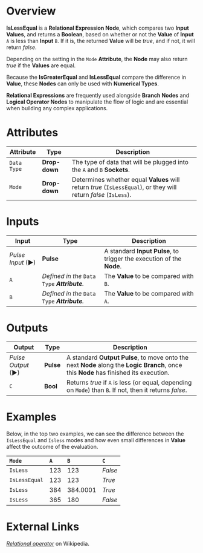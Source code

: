 # Overview

**IsLessEqual** is a **Relational Expression Node**, which compares two **Input Values**, and returns a **Boolean**, based on whether or not the **Value** of **Input** `A` is less than **Input** `B`. If it is, the returned **Value** will be *true*, and if not, it will return *false*.

Depending on the setting in the `Mode` **Attribute**, the **Node** may also return *true* if the **Values** are equal.

Because the **IsGreaterEqual** and **IsLessEqual** compare the difference in **Value**, these **Nodes** can only be used with **Numerical Types**.

**Relational Expressions** are frequently used alongside **Branch Nodes** and **Logical Operator Nodes** to manipulate the flow of logic and are essential when building any complex applications.

# Attributes

|Attribute|Type|Description|
|---|---|---|
|`Data Type`|**Drop-down**|The type of data that will be plugged into the `A` and `B` **Sockets**.|
|`Mode`|**Drop-down**|Determines whether equal **Values** will return *true* (`IsLessEqual`), or they will return *false* (`IsLess`).|

# Inputs

|Input|Type|Description|
|---|---|---|
|*Pulse Input* (►)|**Pulse**|A standard **Input Pulse**, to trigger the execution of the **Node**.|
|`A`|*Defined in the* `Data Type` ***Attribute**.*|The **Value** to be compared with `B`.|
|`B`|*Defined in the* `Data Type` ***Attribute**.*|The **Value** to be compared with `A`.|

# Outputs

|Output|Type|Description|
|---|---|---|
|*Pulse Output* (►)|**Pulse**|A standard **Output Pulse**, to move onto the next **Node** along the **Logic Branch**, once this **Node** has finished its execution.|
|`C`|**Bool**|Returns *true* if `A` is less (or equal, depending on `Mode`) than `B`. If not, then it returns *false*.|

# Examples

Below, in the top two examples, we can see the difference between the `IsLessEqual` and `Isless` modes and how even small differences in **Value** affect the outcome of the evaluation.

| `Mode` | `A` | `B` | `C` |
| :--- | :--- | :--- | :--- |
| `IsLess` | 123 | 123 | *False* |
| `IsLessEqual` | 123 | 123 |  *True* |
| `IsLess` | 384 | 384.0001 | *True* |
| `IsLess` | 365 | 180 |  *False* |

# External Links

[*Relational operator*](https://en.wikipedia.org/wiki/Relational_operator) on Wikipedia.